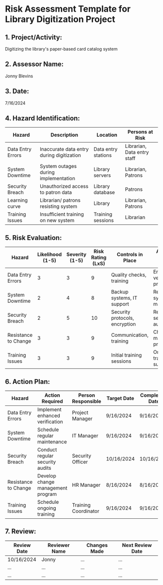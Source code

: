# Risk Assessment Template for Library Digitization Project

## 1. Project/Activity:
Digitizing the library's paper-based card catalog system

## 2. Assessor Name:
Jonny Blevins

## 3. Date:
7/16/2024

## 4. Hazard Identification:

| Hazard               | Description                            | Location            | Persons at Risk       |
|----------------------|----------------------------------------|---------------------|-----------------------|
| Data Entry Errors    | Inaccurate data entry during digitization | Data entry stations | Librarian, Data entry staff |
| System Downtime      | System outages during implementation   | Library servers     | Librarian, Patrons   |
| Security Breach      | Unauthorized access to patron data     | Library database    | Patrons              |
| Learning curve       | Librarian/ patrons resisting  system   | Library             | Librarian, Patrons   |
| Training Issues      | Insufficient training on new system    | Training sessions   | Librarian            |

## 5. Risk Evaluation:

| Hazard               | Likelihood (1-5) | Severity (1-5) | Risk Rating (LxS) | Controls in Place       | Additional Controls Needed   |
|----------------------|------------------|----------------|-------------------|-------------------------|------------------------------|
| Data Entry Errors    | 3                | 3              | 9                 | Quality checks, training | Enhanced verification processes |
| System Downtime      | 2                | 4              | 8                 | Backup systems, IT support | Regular system maintenance     |
| Security Breach      | 2                | 5              | 10                | Security protocols, encryption | Regular security audits       |
| Resistance to Change | 3                | 3              | 9                 | Communication, training  | Change management programs    |
| Training Issues      | 3                | 3              | 9                 | Initial training sessions | Ongoing training and support  |

## 6. Action Plan:

| Hazard               | Action Required                   | Person Responsible  | Target Date   | Completion Date |
|----------------------|-----------------------------------|---------------------|---------------|-----------------|
| Data Entry Errors    | Implement enhanced verification   | Project Manager     | 9/16/2024     | 9/16/2024       |
| System Downtime      | Schedule regular maintenance      | IT Manager          | 9/16/2024     | 9/16/2024       |
| Security Breach      | Conduct regular security audits   | Security Officer    | 10/16/2024    | 10/16/2024      |
| Resistance to Change | Develop change management program | HR Manager          | 8/16/2024     | 8/16/2024       |
| Training Issues      | Schedule ongoing training         | Training Coordinator| 9/16/2024     | 9/16/2024       |

## 7. Review:

| Review Date | Reviewer Name | Changes Made    | Next Review Date    |
|-------------|---------------|-----------------|---------------------|
| 10/16/2024  | Jonny         | ...             | ...                 |
| ...         | ...           | ...             | ...                 |
| ...         | ...           | ...             | ...                 |
